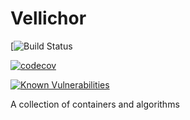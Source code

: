 # Vellichor 

[![Build Status](https://travis-ci.com/joegiralt/vellichor.svg?branch=master)

[![codecov](https://codecov.io/gh/joegiralt/vellichor/branch/master/graph/badge.svg)](https://codecov.io/gh/joegiralt/vellichor)

[![Known Vulnerabilities](https://snyk.io/test/github/joegiralt/vellichor/badge.svg)](https://snyk.io/test/github/joegiralt/vellichor)

A collection of containers and algorithms
